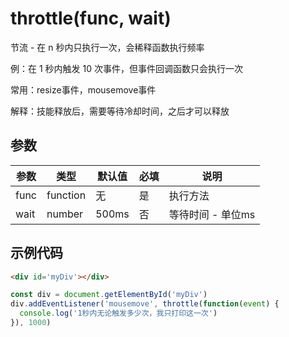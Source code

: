 # throttle(func, wait)
节流 - 在 n 秒内只执行一次，会稀释函数执行频率

例：在 1 秒内触发 10 次事件，但事件回调函数只会执行一次

常用：resize事件，mousemove事件

解释：技能释放后，需要等待冷却时间，之后才可以释放

## 参数
参数   | 类型   | 默认值 | 必填| 说明
---    | ---   | ---    | --- | ---
func  | function | 无     | 是  | 执行方法
wait | number | 500ms     | 否  | 等待时间 - 单位ms

## 示例代码
```html
<div id='myDiv'></div>
```
```javascript
const div = document.getElementById('myDiv')
div.addEventListener('mousemove', throttle(function(event) {
  console.log('1秒内无论触发多少次，我只打印这一次')
}), 1000)
```